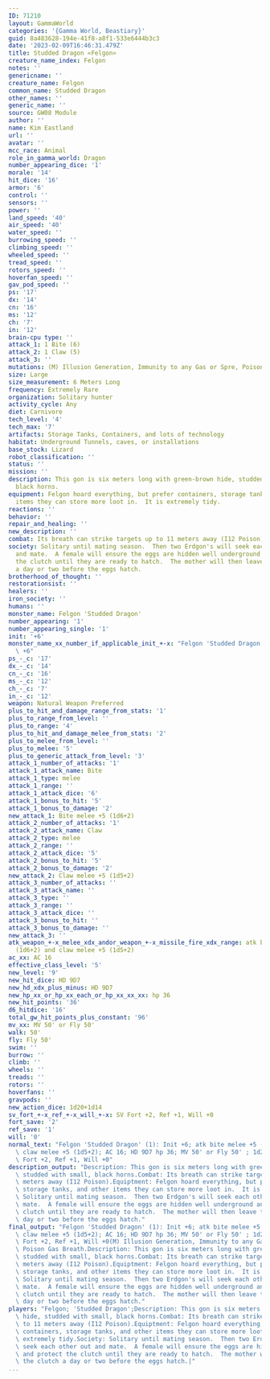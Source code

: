 ```yaml
---
ID: 71210
layout: GammaWorld
categories: '{Gamma World, Beastiary}'
guid: 8a483628-194e-41f8-a8f1-533e6444b3c3
date: '2023-02-09T16:46:31.479Z'
title: Studded Dragon «Felgon»
creature_name_index: Felgon
notes: ''
genericname: ''
creature_name: Felgon
common_name: Studded Dragon
other_names: ''
generic_name: ''
source: GW08 Module
author: ''
name: Kim Eastland
url: ''
avatar: ''
mcc_race: Animal
role_in_gamma_world: Dragon
number_appearing_dice: '1'
morale: '14'
hit_dice: '16'
armor: '6'
control: ''
sensors: ''
power: ''
land_speed: '40'
air_speed: '40'
water_speed: ''
burrowing_speed: ''
climbing_speed: ''
wheeled_speed: ''
tread_speed: ''
rotors_speed: ''
hoverfan_speed: ''
gav_pod_speed: ''
ps: '17'
dx: '14'
cn: '16'
ms: '12'
ch: '7'
in: '12'
brain-cpu type: ''
attack_1: 1 Bite (6)
attack_2: 1 Claw (5)
attack_3: ''
mutations: (M) Illusion Generation, Immunity to any Gas or Spre, Poison Gas Breath.
size: Large
size_measurement: 6 Meters Long
frequency: Extremely Rare
organization: Solitary hunter
activity_cycle: Any
diet: Carnivore
tech_level: '4'
tech_max: '7'
artifacts: Storage Tanks, Containers, and lots of technology
habitat: Underground Tunnels, caves, or installations
base_stock: Lizard
robot_classification: ''
status: ''
mission: ''
description: This gon is six meters long with green-brown hide, studded with small,
  black horns.
equipment: Felgon hoard everything, but prefer containers, storage tanks, and other
  items they can store more loot in.  It is extremely tidy.
reactions: ''
behavior: ''
repair_and_healing: ''
new_description: ''
combat: Its breath can strike targets up to 11 meters away (I12 Poison).
society: Solitary until mating season.  Then two Erdgon's will seek each other out
  and mate.  A female will ensure the eggs are hidden well underground and protect
  the clutch until they are ready to hatch.  The mother will then leave the clutch
  a day or two before the eggs hatch.
brotherhood_of_thought: ''
restorationsist: ''
healers: ''
iron_society: ''
humans: ''
monster_name: Felgon 'Studded Dragon'
number_appearing: '1'
number_appearing_single: '1'
init: '+6'
monster_name_xx_number_if_applicable_init_+-x: "Felgon 'Studded Dragon' (1): Init\
  \ +6"
ps_-_c: '17'
dx_-_c: '14'
cn_-_c: '16'
ms_-_c: '12'
ch_-_c: '7'
in_-_c: '12'
weapon: Natural Weapon Preferred
plus_to_hit_and_damage_range_from_stats: '1'
plus_to_range_from_level: ''
plus_to_range: '4'
plus_to_hit_and_damage_melee_from_stats: '2'
plus_to_melee_from_level: ''
plus_to_melee: '5'
plus_to_generic_attack_from_level: '3'
attack_1_number_of_attacks: '1'
attack_1_attack_name: Bite
attack_1_type: melee
attack_1_range: ''
attack_1_attack_dice: '6'
attack_1_bonus_to_hit: '5'
attack_1_bonus_to_damage: '2'
new_attack_1: Bite melee +5 (1d6+2)
attack_2_number_of_attacks: '1'
attack_2_attack_name: Claw
attack_2_type: melee
attack_2_range: ''
attack_2_attack_dice: '5'
attack_2_bonus_to_hit: '5'
attack_2_bonus_to_damage: '2'
new_attack_2: Claw melee +5 (1d5+2)
attack_3_number_of_attacks: ''
attack_3_attack_name: ''
attack_3_type: ''
attack_3_range: ''
attack_3_attack_dice: ''
attack_3_bonus_to_hit: ''
attack_3_bonus_to_damage: ''
new_attack_3: ''
atk_weapon_+-x_melee_xdx_andor_weapon_+-x_missile_fire_xdx_range: atk bite melee +5
  (1d6+2) and claw melee +5 (1d5+2)
ac_xx: AC 16
effective_class_level: '5'
new_level: '9'
new_hit_dice: HD 9D7
new_hd_xdx_plus_minus: HD 9D7
new_hp_xx_or_hp_xx_each_or_hp_xx_xx_xx: hp 36
new_hit_points: '36'
d6_hitdice: '16'
total_gw_hit_points_plus_constant: '96'
mv_xx: MV 50' or Fly 50'
walk: 50'
fly: Fly 50'
swim: ''
burrow: ''
climb: ''
wheels: ''
treads: ''
rotors: ''
hoverfans: ''
gravpods: ''
new_action_dice: 1d20+1d14
sv_fort_+-x_ref_+-x_will_+-x: SV Fort +2, Ref +1, Will +0
fort_save: '2'
ref_save: '1'
will: '0'
normal_text: "Felgon 'Studded Dragon' (1): Init +6; atk bite melee +5 (1d6+2) and\
  \ claw melee +5 (1d5+2); AC 16; HD 9D7 hp 36; MV 50' or Fly 50' ; 1d20+1d14; SV\
  \ Fort +2, Ref +1, Will +0"
description_output: "Description: This gon is six meters long with green-brown hide,\
  \ studded with small, black horns.Combat: Its breath can strike targets up to 11\
  \ meters away (I12 Poison).Equiptment: Felgon hoard everything, but prefer containers,\
  \ storage tanks, and other items they can store more loot in.  It is extremely tidy.Society:\
  \ Solitary until mating season.  Then two Erdgon's will seek each other out and\
  \ mate.  A female will ensure the eggs are hidden well underground and protect the\
  \ clutch until they are ready to hatch.  The mother will then leave the clutch a\
  \ day or two before the eggs hatch."
final_output: "Felgon 'Studded Dragon' (1): Init +6; atk bite melee +5 (1d6+2) and\
  \ claw melee +5 (1d5+2); AC 16; HD 9D7 hp 36; MV 50' or Fly 50' ; 1d20+1d14; SV\
  \ Fort +2, Ref +1, Will +0(M) Illusion Generation, Immunity to any Gas or Spre,\
  \ Poison Gas Breath.Description: This gon is six meters long with green-brown hide,\
  \ studded with small, black horns.Combat: Its breath can strike targets up to 11\
  \ meters away (I12 Poison).Equiptment: Felgon hoard everything, but prefer containers,\
  \ storage tanks, and other items they can store more loot in.  It is extremely tidy.Society:\
  \ Solitary until mating season.  Then two Erdgon's will seek each other out and\
  \ mate.  A female will ensure the eggs are hidden well underground and protect the\
  \ clutch until they are ready to hatch.  The mother will then leave the clutch a\
  \ day or two before the eggs hatch."
players: "Felgon; 'Studded Dragon';Description: This gon is six meters long with green-brown\
  \ hide, studded with small, black horns.Combat: Its breath can strike targets up\
  \ to 11 meters away (I12 Poison).Equiptment: Felgon hoard everything, but prefer\
  \ containers, storage tanks, and other items they can store more loot in.  It is\
  \ extremely tidy.Society: Solitary until mating season.  Then two Erdgon's will\
  \ seek each other out and mate.  A female will ensure the eggs are hidden well underground\
  \ and protect the clutch until they are ready to hatch.  The mother will then leave\
  \ the clutch a day or two before the eggs hatch.|"
...
```

